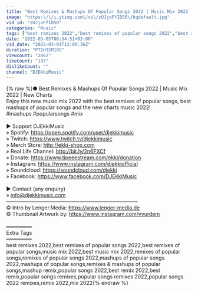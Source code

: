 ```yaml
---
title: "Best Remixes & Mashups Of Popular Songs 2022 | Music Mix 2022 | New Charts"
image: "https:\/\/i.ytimg.com\/vi\/zUJjoFfID50\/hqdefault.jpg"
vid_id: "zUJjoFfID50"
categories: "Music"
tags: ["best remixes 2022","best remixes of popular songs 2022","best remixes of popular songs"]
date: "2022-03-05T00:34:51+03:00"
vid_date: "2022-03-04T12:00:36Z"
duration: "PT2H35M10S"
viewcount: "2862"
likeCount: "137"
dislikeCount: ""
channel: "DJEkkiMusic"
---
```

{% raw %}● Best Remixes &amp; Mashups Of Popular Songs 2022 | Music Mix 2022 | New Charts<br />Enjoy this new music mix 2022 with the best remixes of popular songs, best mashups of popular songs and the new charts music 2022!<br />#mashups #popularsongs #mix<br /><br />► Support DJEkkiMusic<br />» Spotify: <a rel="nofollow" target="blank" href="https://open.spotify.com/user/djekkimusic">https://open.spotify.com/user/djekkimusic</a><br />» Twitch: <a rel="nofollow" target="blank" href="https://www.twitch.tv/djekkimusic">https://www.twitch.tv/djekkimusic</a><br />» Merch Store: <a rel="nofollow" target="blank" href="http://ekki-shop.com">http://ekki-shop.com</a><br />» Real Life Channel: <a rel="nofollow" target="blank" href="http://bit.ly/2n6FXCf">http://bit.ly/2n6FXCf</a><br />» Donate: <a rel="nofollow" target="blank" href="https://www.tipeeestream.com/ekki/donation">https://www.tipeeestream.com/ekki/donation</a><br />» Instagram: <a rel="nofollow" target="blank" href="https://www.instagram.com/djekkiofficial">https://www.instagram.com/djekkiofficial</a><br />» Soundcloud: <a rel="nofollow" target="blank" href="https://soundcloud.com/djekki">https://soundcloud.com/djekki</a><br />» Facebook: <a rel="nofollow" target="blank" href="https://www.facebook.com/DJEkkiMusic">https://www.facebook.com/DJEkkiMusic</a><br /><br />► Contact (any enquiry)<br />» info@djekkimusic.com<br />────────────────────────────────────<br />© Intro by Lenger.Media: <a rel="nofollow" target="blank" href="https://www.lenger-media.de">https://www.lenger-media.de</a><br />© Thumbnail Artwork by: <a rel="nofollow" target="blank" href="https://www.instagram.com/yvurdem">https://www.instagram.com/yvurdem</a><br /><br />═══════<br />Extra Tags<br />═══════<br />best remixes 2022,best remixes of popular songs 2022,best remixes of popular songs,music mix 2022,best music mix 2022,remixes of popular songs,remixes of popular songs 2022,mashups of popular songs 2022,mashups of popular songs,remixes &amp; mashups of popular songs,mashup remix,popular songs 2022,best remix 2022,best remix,popular songs remixes,popular songs remixes 2022,popular songs 2022 remixes,remix 2022,mix 2022{% endraw %}
